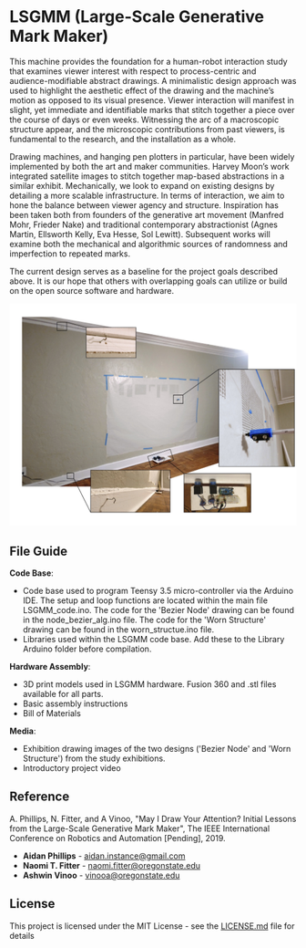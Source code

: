 # LSGMM (Large-Scale Generative Mark Maker)

This machine provides the foundation for a human-robot interaction study that examines viewer interest with respect to process-centric and audience-modifiable abstract drawings.  A minimalistic design approach was used to highlight the aesthetic effect of the drawing and the machine’s motion as opposed to its visual presence.  Viewer interaction will manifest in slight, yet immediate and identifiable marks that stitch together a piece over the course of days or even weeks.  Witnessing the arc of a macroscopic structure appear, and the microscopic contributions from past viewers, is fundamental to the research, and the installation as a whole.

Drawing machines, and hanging pen plotters in particular, have been widely implemented by both the art and maker communities.  Harvey Moon’s work integrated satellite images to stitch together map-based abstractions in a similar exhibit.  Mechanically, we look to expand on existing designs by detailing a more scalable infrastructure.  In terms of interaction, we aim to hone the balance between viewer agency and structure.  Inspiration has been taken both from founders of the generative art movement (Manfred Mohr, Frieder Nake) and traditional contemporary abstractionist (Agnes Martin, Ellsworth Kelly, Eva Hesse, Sol Lewitt).  Subsequent works will examine both the mechanical and algorithmic sources of randomness and imperfection to repeated marks.

The current design serves as a baseline for the project goals described above.  It is our hope that others with overlapping goals can utilize or build on the open source software and hardware.

![Alt text](Large_Scale_Plotter.jpg?raw=true "Title")

## File Guide

**Code Base**:
- Code base used to program Teensy 3.5 micro-controller via the Arduino IDE.  The setup and loop functions are located within the main file LSGMM_code.ino.  The code for the 'Bezier Node' drawing can be found in the node_bezier_alg.ino file.  The code for the 'Worn Structure' drawing can be found in the worn_structue.ino file.
- Libraries used within the LSGMM code base.  Add these to the Library Arduino folder before compilation.

**Hardware Assembly**:
- 3D print models used in LSGMM hardware.  Fusion 360 and .stl files available for all parts.
- Basic assembly instructions
- Bill of Materials 

**Media**:
- Exhibition drawing images of the two designs ('Bezier Node' and 'Worn Structure') from the study exhibitions.
- Introductory project video 

## Reference

A. Phillips, N. Fitter, and A Vinoo, "May I Draw Your Attention?  Initial Lessons from the Large-Scale Generative Mark Maker", The IEEE International Conference on Robotics and Automation [Pending], 2019.

* **Aidan Phillips** - aidan.instance@gmail.com []()
* **Naomi T. Fitter** - naomi.fitter@oregonstate.edu[]()
* **Ashwin Vinoo** - vinooa@oregonstate.edu[]()


## License

This project is licensed under the MIT License - see the [LICENSE.md](LICENSE.md) file for details



